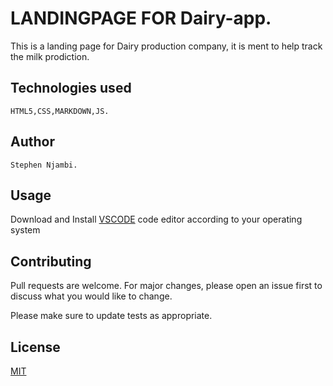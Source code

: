 # LANDINGPAGE FOR Dairy-app.

This is a landing page for Dairy production company, it is ment to help track the milk prodiction.

## Technologies used
    HTML5,CSS,MARKDOWN,JS.

## Author 
    Stephen Njambi.

## Usage

Download and Install [VSCODE](https://code.visualstudio.com/download) code editor according to your operating system

## Contributing
Pull requests are welcome. For major changes, please open an issue first to discuss what you would like to change.

Please make sure to update tests as appropriate.

## License
[MIT](https://choosealicense.com/licenses/mit/)